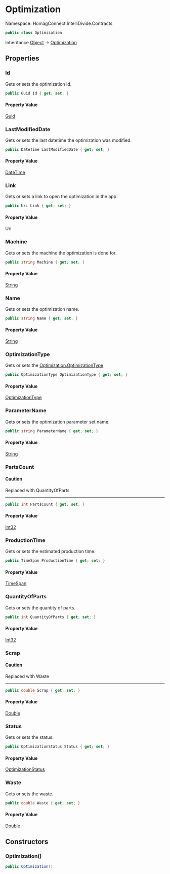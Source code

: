 # Optimization

Namespace: HomagConnect.IntelliDivide.Contracts



```csharp
public class Optimization
```

Inheritance [Object](https://docs.microsoft.com/en-us/dotnet/api/system.object) → [Optimization](./homagconnect.intellidivide.contracts.optimization.md)

## Properties

### **Id**

Gets or sets the optimization id.

```csharp
public Guid Id { get; set; }
```

#### Property Value

[Guid](https://docs.microsoft.com/en-us/dotnet/api/system.guid)<br>

### **LastModifiedDate**

Gets or sets the last datetime the optimization was modified.

```csharp
public DateTime LastModifiedDate { get; set; }
```

#### Property Value

[DateTime](https://docs.microsoft.com/en-us/dotnet/api/system.datetime)<br>

### **Link**

Gets or sets a link to open the optimization in the app.

```csharp
public Uri Link { get; set; }
```

#### Property Value

Uri<br>

### **Machine**

Gets or sets the machine the optimization is done for.

```csharp
public string Machine { get; set; }
```

#### Property Value

[String](https://docs.microsoft.com/en-us/dotnet/api/system.string)<br>

### **Name**

Gets or sets the optimization name.

```csharp
public string Name { get; set; }
```

#### Property Value

[String](https://docs.microsoft.com/en-us/dotnet/api/system.string)<br>

### **OptimizationType**

Gets or sets the [Optimization.OptimizationType](./homagconnect.intellidivide.contracts.optimization.md#optimizationtype)

```csharp
public OptimizationType OptimizationType { get; set; }
```

#### Property Value

[OptimizationType](./homagconnect.intellidivide.contracts.common.optimizationtype.md)<br>

### **ParameterName**

Gets or sets the optimization parameter set name.

```csharp
public string ParameterName { get; set; }
```

#### Property Value

[String](https://docs.microsoft.com/en-us/dotnet/api/system.string)<br>

### **PartsCount**

#### Caution

Replaced with QuantityOfParts

---



```csharp
public int PartsCount { get; set; }
```

#### Property Value

[Int32](https://docs.microsoft.com/en-us/dotnet/api/system.int32)<br>

### **ProductionTime**

Gets or sets the estimated production time.

```csharp
public TimeSpan ProductionTime { get; set; }
```

#### Property Value

[TimeSpan](https://docs.microsoft.com/en-us/dotnet/api/system.timespan)<br>

### **QuantityOfParts**

Gets or sets the quantity of parts.

```csharp
public int QuantityOfParts { get; set; }
```

#### Property Value

[Int32](https://docs.microsoft.com/en-us/dotnet/api/system.int32)<br>

### **Scrap**

#### Caution

Replaced with Waste

---



```csharp
public double Scrap { get; set; }
```

#### Property Value

[Double](https://docs.microsoft.com/en-us/dotnet/api/system.double)<br>

### **Status**

Gets or sets the status.

```csharp
public OptimizationStatus Status { get; set; }
```

#### Property Value

[OptimizationStatus](./homagconnect.intellidivide.contracts.optimizationstatus.md)<br>

### **Waste**

Gets or sets the waste.

```csharp
public double Waste { get; set; }
```

#### Property Value

[Double](https://docs.microsoft.com/en-us/dotnet/api/system.double)<br>

## Constructors

### **Optimization()**

```csharp
public Optimization()
```
